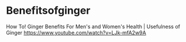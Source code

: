 # Benefitsofginger
How To! Ginger Benefits For Men's and Women's Health | Usefulness of Ginger
https://www.youtube.com/watch?v=LJk-mfA2w9A
